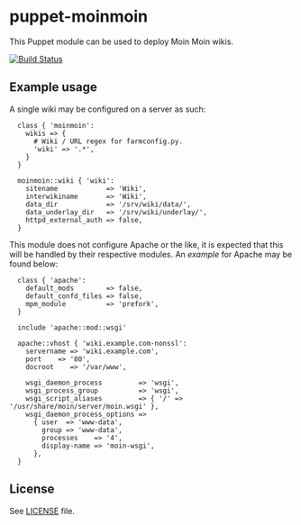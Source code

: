 # puppet-moinmoin

This Puppet module can be used to deploy Moin Moin wikis.

[![Build Status](https://travis-ci.org/jpds/puppet-moinmoin.svg?branch=master)](https://travis-ci.org/jpds/puppet-moinmoin)

## Example usage

A single wiki may be configured on a server as such:

```puppet
  class { 'moinmoin':
    wikis => {
      # Wiki / URL regex for farmconfig.py.
      'wiki' => '.*',
    }
  }

  moinmoin::wiki { 'wiki':
    sitename            => 'Wiki',
    interwikiname       => 'Wiki',
    data_dir            => '/srv/wiki/data/',
    data_underlay_dir   => '/srv/wiki/underlay/',
    httpd_external_auth => false,
  }
```

This module does not configure Apache or the like, it is expected that this
will be handled by their respective modules. An *example* for Apache may be
found below:

```puppet
  class { 'apache':
    default_mods        => false,
    default_confd_files => false,
    mpm_module          => 'prefork',
  }

  include 'apache::mod::wsgi'

  apache::vhost { 'wiki.example.com-nonssl':
    servername => 'wiki.example.com',
    port    => '80',
    docroot    => '/var/www',

    wsgi_daemon_process         => 'wsgi',
    wsgi_process_group          => 'wsgi',
    wsgi_script_aliases         => { '/' => '/usr/share/moin/server/moin.wsgi' },
    wsgi_daemon_process_options =>
      { user  => 'www-data',
        group => 'www-data',
        processes    => '4',
        display-name => 'moin-wsgi',
      },
  }
```

## License

See [LICENSE](LICENSE) file.

